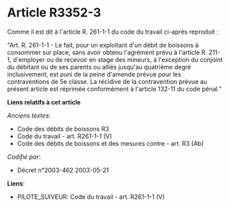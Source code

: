 # Article R3352-3

Comme il est dit à l'article R. 261-1-1 du code du travail ci-après reproduit :

"Art. R. 261-1-1 - Le fait, pour un exploitant d'un débit de boissons à consommer sur place, sans avoir obtenu l'agrément
prévu à l'article R. 211-1, d'employer ou de recevoir en stage des mineurs, à l'exception du conjoint du débitant ou de ses
parents ou alliés jusqu'au quatrième degré inclusivement, est puni de la peine d'amende prévue pour les contraventions de 5e
classe. La récidive de la contravention prévue au présent article est réprimée conformément à l'article 132-11 du code
pénal."

**Liens relatifs à cet article**

_Anciens textes_:

  - Code des débits de boissons R3
  - Code du travail - art. R261-1-1 (V)
  - Code des débits de boissons et des mesures contre  - art. R3 (Ab)

_Codifié par_:

  - Décret n°2003-462 2003-05-21

**Liens**:

  - PILOTE_SUIVEUR: Code du travail - art. R261-1-1 (V)
